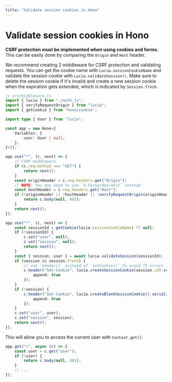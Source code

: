 ```yaml
---
title: "Validate session cookies in Hono"
---
```


# Validate session cookies in Hono

**CSRF protection must be implemented when using cookies and forms.** This can be easily done by comparing the `Origin` and `Host` header.

We recommend creating 2 middleware for CSRF protection and validating requests. You can get the cookie name with `Lucia.sessionCookieName` and validate the session cookie with `Lucia.validateSession()`. Make sure to delete the session cookie if it's invalid and create a new session cookie when the expiration gets extended, which is indicated by `Session.fresh`.

```ts
// src/middleware.ts
import { lucia } from "./auth.js";
import { verifyRequestOrigin } from "lucia";
import { getCookie } from "hono/cookie";

import type { User } from "lucia";

const app = new Hono<{
	Variables: {
		user: User | null;
	};
}>();

app.use("*", (c, next) => {
	// CSRF middleware
	if (c.req.method === "GET") {
		return next();
	}
	const originHeader = c.req.headers.get("Origin");
	// NOTE: You may need to use `X-Forwarded-Host` instead
	const hostHeader = c.req.headers.get("Host");
	if (!originHeader || !hostHeader || !verifyRequestOrigin(originHeader, [hostHeader])) {
		return c.body(null, 403);
	}
	return next();
});

app.use("*", (c, next) => {
	const sessionId = getCookie(lucia.sessionCookieName) ?? null;
	if (!sessionId) {
		c.set("user", null);
		c.set("session", null);
		return next();
	}
	const { session, user } = await lucia.validateSession(sessionId);
	if (session && session.fresh) {
		// use `header()` instead of `setCookie()` to avoid TS errors
		c.header("Set-Cookie", lucia.createSessionCookie(session.id).serialize(), {
			append: true
		});
	}
	if (!session) {
		c.header("Set-Cookie", lucia.createBlankSessionCookie().serialize(), {
			append: true
		});
	}
	c.set("user", user);
	c.set("session", session);
	return next();
});
```

This will allow you to access the current user with `Context.get()`.

```ts
app.get("/", async (c) => {
	const user = c.get("user");
	if (!user) {
		return c.body(null, 401);
	}
	// ...
});
```
